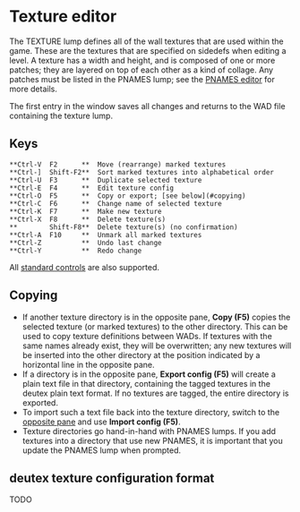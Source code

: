 # Texture editor

The TEXTURE lump defines all of the wall textures that are used within the game.
These are the textures that are specified on sidedefs when editing a level. A
texture has a width and height, and is composed of one or more patches; they
are layered on top of each other as a kind of collage. Any patches must be
listed in the PNAMES lump; see the [PNAMES editor](pnames_editor.md) for more
details.

The first entry in the window saves all changes and returns to the WAD file
containing the texture lump.

## Keys

    **Ctrl-V  F2      **  Move (rearrange) marked textures
    **Ctrl-]  Shift-F2**  Sort marked textures into alphabetical order
    **Ctrl-U  F3      **  Duplicate selected texture
    **Ctrl-E  F4      **  Edit texture config
    **Ctrl-O  F5      **  Copy or export; [see below](#copying)
    **Ctrl-C  F6      **  Change name of selected texture
    **Ctrl-K  F7      **  Make new texture
    **Ctrl-X  F8      **  Delete texture(s)
    **        Shift-F8**  Delete texture(s) (no confirmation)
    **Ctrl-A  F10     **  Unmark all marked textures
    **Ctrl-Z          **  Undo last change
    **Ctrl-Y          **  Redo change

All [standard controls](common.md) are also supported.

## Copying

 * If another texture directory is in the opposite pane, **Copy (F5)** copies the
   selected texture (or marked textures) to the other directory. This can be
   used to copy texture definitions between WADs. If textures with the same
   names already exist, they will be overwritten; any new textures will be
   inserted into the other directory at the position indicated by a horizontal
   line in the opposite pane.
 * If a directory is in the opposite pane, **Export config (F5)** will create a
   plain text file in that directory, containing the tagged textures in the
   deutex plain text format. If no textures are tagged, the entire directory is
   exported.
 * To import such a text file back into the texture directory, switch to the
   [opposite pane](dir_view.md) and use **Import config (F5)**.
 * Texture directories go hand-in-hand with PNAMES lumps. If you add textures
   into a directory that use new PNAMES, it is important that you update the
   PNAMES lump when prompted.

## deutex texture configuration format

TODO
